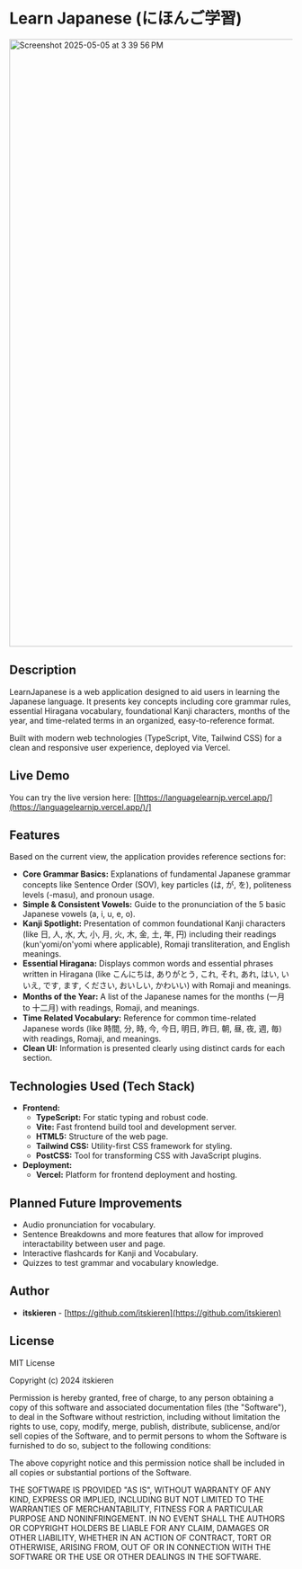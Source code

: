 # Learn Japanese (にほんご学習)

<img width="1081" alt="Screenshot 2025-05-05 at 3 39 56 PM" src="https://github.com/user-attachments/assets/52fbfb39-1cf5-4e36-a953-bda70fce158f" />

## Description

LearnJapanese is a web application designed to aid users in learning the Japanese language. It presents key concepts including core grammar rules, essential Hiragana vocabulary, foundational Kanji characters, months of the year, and time-related terms in an organized, easy-to-reference format.

Built with modern web technologies (TypeScript, Vite, Tailwind CSS) for a clean and responsive user experience, deployed via Vercel.

## Live Demo


You can try the live version here: [[https://languagelearnjp.vercel.app/](https://languagelearnjp.vercel.app/)/]


## Features

Based on the current view, the application provides reference sections for:

*   **Core Grammar Basics:** Explanations of fundamental Japanese grammar concepts like Sentence Order (SOV), key particles (は, が, を), politeness levels (-masu), and pronoun usage.
*   **Simple & Consistent Vowels:** Guide to the pronunciation of the 5 basic Japanese vowels (a, i, u, e, o).
*   **Kanji Spotlight:** Presentation of common foundational Kanji characters (like 日, 人, 水, 大, 小, 月, 火, 木, 金, 土, 年, 円) including their readings (kun'yomi/on'yomi where applicable), Romaji transliteration, and English meanings.
*   **Essential Hiragana:** Displays common words and essential phrases written in Hiragana (like こんにちは, ありがとう, これ, それ, あれ, はい, いいえ, です, ます, ください, おいしい, かわいい) with Romaji and meanings.
*   **Months of the Year:** A list of the Japanese names for the months (一月 to 十二月) with readings, Romaji, and meanings.
*   **Time Related Vocabulary:** Reference for common time-related Japanese words (like 時間, 分, 時, 今, 今日, 明日, 昨日, 朝, 昼, 夜, 週, 毎) with readings, Romaji, and meanings.
*   **Clean UI:** Information is presented clearly using distinct cards for each section.

## Technologies Used (Tech Stack)

*   **Frontend:**
    *   **TypeScript:** For static typing and robust code.
    *   **Vite:** Fast frontend build tool and development server.
    *   **HTML5:** Structure of the web page.
    *   **Tailwind CSS:** Utility-first CSS framework for styling.
    *   **PostCSS:** Tool for transforming CSS with JavaScript plugins.
*   **Deployment:**
    *   **Vercel:** Platform for frontend deployment and hosting.

## Planned Future Improvements

*   Audio pronunciation for vocabulary.
*   Sentence Breakdowns and more features that allow for improved interactability between user and page.
*   Interactive flashcards for Kanji and Vocabulary.
*   Quizzes to test grammar and vocabulary knowledge.

## Author

*   **itskieren** - [https://github.com/itskieren](https://github.com/itskieren)

## License

MIT License

Copyright (c) 2024 itskieren

Permission is hereby granted, free of charge, to any person obtaining a copy
of this software and associated documentation files (the "Software"), to deal
in the Software without restriction, including without limitation the rights
to use, copy, modify, merge, publish, distribute, sublicense, and/or sell
copies of the Software, and to permit persons to whom the Software is
furnished to do so, subject to the following conditions:

The above copyright notice and this permission notice shall be included in all
copies or substantial portions of the Software.

THE SOFTWARE IS PROVIDED "AS IS", WITHOUT WARRANTY OF ANY KIND, EXPRESS OR
IMPLIED, INCLUDING BUT NOT LIMITED TO THE WARRANTIES OF MERCHANTABILITY,
FITNESS FOR A PARTICULAR PURPOSE AND NONINFRINGEMENT. IN NO EVENT SHALL THE
AUTHORS OR COPYRIGHT HOLDERS BE LIABLE FOR ANY CLAIM, DAMAGES OR OTHER
LIABILITY, WHETHER IN AN ACTION OF CONTRACT, TORT OR OTHERWISE, ARISING FROM,
OUT OF OR IN CONNECTION WITH THE SOFTWARE OR THE USE OR OTHER DEALINGS IN THE
SOFTWARE.
